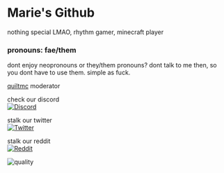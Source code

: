 # Marie's Github

nothing special LMAO, rhythm gamer, minecraft player

### pronouns: fae/them
dont enjoy neopronouns or they/them pronouns? dont talk to me then, so you dont have to use them. simple as fuck.

[quiltmc](https://quiltmc.org/) moderator 

check our discord  
[![Discord](https://img.shields.io/discord/1013342436803747891?color=purple&label=discord&logo=discord&logoColor=white)](https://discord.gg/a7RKEvpt5z)

stalk our twitter  
[![Twitter](https://img.shields.io/twitter/follow/marietheruby?label=%40marietheruby&logo=twitter)](https://twitter.com/marietheruby)

stalk our reddit  
[![Reddit](https://img.shields.io/reddit/user-karma/combined/redrock_ruby?label=%2Fu%2Fredrockruby%27s%20karma&style=social)](https://reddit.com/u/redrock_ruby)

![quality](https://img.shields.io/badge/code%20quality-F-red.svg)
